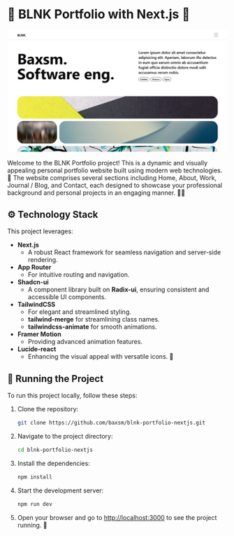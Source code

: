 # 🌟 BLNK Portfolio with Next.js 🌟

![Thumbnail](./public/thumbnail.png)

Welcome to the BLNK Portfolio project! This is a dynamic and visually appealing personal portfolio website built using modern web technologies. 🚀 The website comprises several sections including Home, About, Work, Journal / Blog, and Contact, each designed to showcase your professional background and personal projects in an engaging manner. 💼✨

## ⚙️ Technology Stack

This project leverages:

- **Next.js**
  - A robust React framework for seamless navigation and server-side rendering.
- **App Router**
  - For intuitive routing and navigation.
- **Shadcn-ui**
  - A component library built on **Radix-ui**, ensuring consistent and accessible UI components.
- **TailwindCSS**
  - For elegant and streamlined styling.
  - **tailwind-merge** for streamlining class names.
  - **tailwindcss-animate** for smooth animations.
- **Framer Motion**
  - Providing advanced animation features.
- **Lucide-react**
  - Enhancing the visual appeal with versatile icons. 🎨

## 🚀 Running the Project

To run this project locally, follow these steps:

1. Clone the repository:

   ```bash
   git clone https://github.com/baxsm/blnk-portfolio-nextjs.git
   ```

2. Navigate to the project directory:

   ```bash
   cd blnk-portfolio-nextjs
   ```

3. Install the dependencies:

   ```bash
   npm install
   ```

4. Start the development server:

   ```bash
   npm run dev
   ```

5. Open your browser and go to [http://localhost:3000](http://localhost:3000) to see the project running. 🎉
